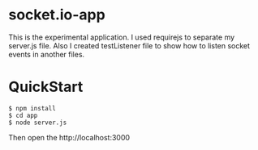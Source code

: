 # socket.io-app
This is the experimental application. I used requirejs to separate my server.js file. Also I created testListener file to show how to listen socket events in another files.

# QuickStart

```
$ npm install
$ cd app
$ node server.js

```

Then open the http://localhost:3000